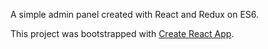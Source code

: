 A simple admin panel created with React and Redux on ES6.

This project was bootstrapped with [Create React App](https://github.com/facebookincubator/create-react-app).